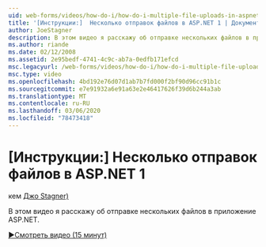 ```yaml
---
uid: web-forms/videos/how-do-i/how-do-i-multiple-file-uploads-in-aspnet-1
title: '[Инструкции:]  Несколько отправок файлов в ASP.NET 1 | Документация Майкрософт'
author: JoeStagner
description: В этом видео я расскажу об отправке нескольких файлов в приложение ASP.NET.
ms.author: riande
ms.date: 02/12/2008
ms.assetid: 2e95bedf-4741-4c9c-ab7a-0edfb171efcd
msc.legacyurl: /web-forms/videos/how-do-i/how-do-i-multiple-file-uploads-in-aspnet-1
msc.type: video
ms.openlocfilehash: 4bd192e76d07d1ab7b7fd000f2bf90d96cc91b1c
ms.sourcegitcommit: e7e91932a6e91a63e2e46417626f39d6b244a3ab
ms.translationtype: MT
ms.contentlocale: ru-RU
ms.lasthandoff: 03/06/2020
ms.locfileid: "78473418"
---
```

# <a name="how-do-i--multiple-file-uploads-in-aspnet1"></a>[Инструкции:]  Несколько отправок файлов в ASP.NET 1

кем [Джо Stagner)](https://github.com/JoeStagner)

В этом видео я расскажу об отправке нескольких файлов в приложение ASP.NET.

[&#9654;Смотреть видео (15 минут)](https://channel9.msdn.com/Blogs/ASP-NET-Site-Videos/how-do-i-multiple-file-uploads-in-aspnet-1)
